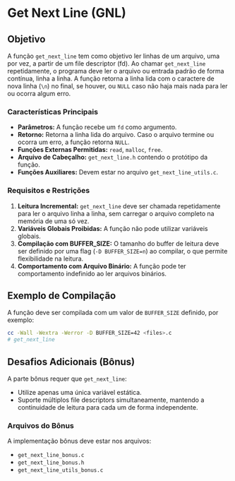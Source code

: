 # Get Next Line (GNL)

## Objetivo
A função `get_next_line` tem como objetivo ler linhas de um arquivo, uma por vez, a partir de um file descriptor (fd). Ao chamar `get_next_line` repetidamente, o programa deve ler o arquivo ou entrada padrão de forma contínua, linha a linha. A função retorna a linha lida com o caractere de nova linha (`\n`) no final, se houver, ou `NULL` caso não haja mais nada para ler ou ocorra algum erro.

### Características Principais
- **Parâmetros:** A função recebe um `fd` como argumento.
- **Retorno:** Retorna a linha lida do arquivo. Caso o arquivo termine ou ocorra um erro, a função retorna `NULL`.
- **Funções Externas Permitidas:** `read`, `malloc`, `free`.
- **Arquivo de Cabeçalho:** `get_next_line.h` contendo o protótipo da função.
- **Funções Auxiliares:** Devem estar no arquivo `get_next_line_utils.c`.

### Requisitos e Restrições
1. **Leitura Incremental:** `get_next_line` deve ser chamada repetidamente para ler o arquivo linha a linha, sem carregar o arquivo completo na memória de uma só vez.
2. **Variáveis Globais Proibidas:** A função não pode utilizar variáveis globais.
3. **Compilação com BUFFER_SIZE:** O tamanho do buffer de leitura deve ser definido por uma flag (`-D BUFFER_SIZE=n`) ao compilar, o que permite flexibilidade na leitura.
4. **Comportamento com Arquivo Binário:** A função pode ter comportamento indefinido ao ler arquivos binários.

## Exemplo de Compilação
A função deve ser compilada com um valor de `BUFFER_SIZE` definido, por exemplo:
```bash
cc -Wall -Wextra -Werror -D BUFFER_SIZE=42 <files>.c
# get_next_line
```
## Desafios Adicionais (Bônus)

A parte bônus requer que `get_next_line`:

* Utilize apenas uma única variável estática.
* Suporte múltiplos file descriptors simultaneamente, mantendo a continuidade de leitura para cada um de forma independente.

### Arquivos do Bônus

A implementação bônus deve estar nos arquivos:

* `get_next_line_bonus.c`
* `get_next_line_bonus.h`
* `get_next_line_utils_bonus.c`


